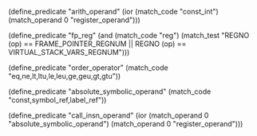 (define_predicate "arith_operand"
  (ior (match_code "const_int")
       (match_operand 0 "register_operand")))

(define_predicate "fp_reg"
  (and (match_code "reg")
       (match_test "REGNO (op) == FRAME_POINTER_REGNUM || REGNO (op) == VIRTUAL_STACK_VARS_REGNUM")))

(define_predicate "order_operator"
  (match_code "eq,ne,lt,ltu,le,leu,ge,geu,gt,gtu"))

(define_predicate "absolute_symbolic_operand"
  (match_code "const,symbol_ref,label_ref"))

(define_predicate "call_insn_operand"
  (ior (match_operand 0 "absolute_symbolic_operand")
       (match_operand 0 "register_operand")))
